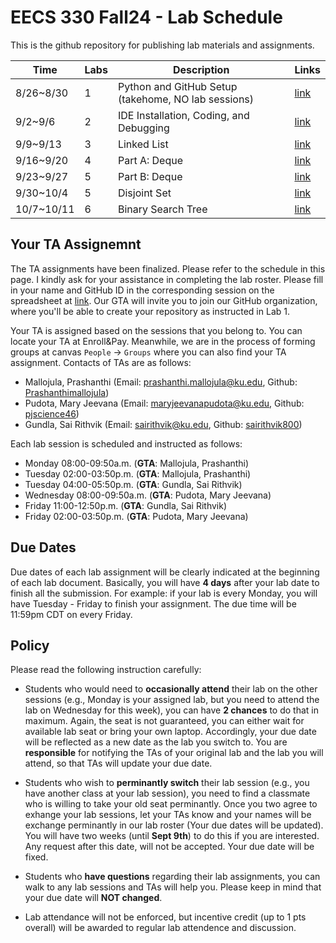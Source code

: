# EECS 330 Fall24 - Lab Schedule
This is the github repository for publishing lab materials and assignments.

| Time  |  Labs |      Description    | Links |
| ----- | ----- | ------------------- | --- |
| 8/26~8/30 | 1 | Python and GitHub Setup (takehome, NO lab sessions) | [link](https://github.com/ku-eecs330/lab-schedule/blob/main/Lab-1/Lab-1_fall24.md) |
| 9/2~9/6 | 2 | IDE Installation, Coding, and Debugging | [link](https://github.com/ku-eecs330/lab-schedule/blob/main/Lab-2/Lab-2_fall24.md) |
| 9/9~9/13 | 3 | Linked List | [link](https://github.com/ku-eecs330/lab-schedule/blob/main/Lab-3/Lab-3_fall24.md) |
| 9/16~9/20 | 4 | Part A: Deque | [link](https://github.com/ku-eecs330/lab-schedule/blob/main/Lab-4/Lab-4A_fall24.md) |
| 9/23~9/27 | 5 | Part B: Deque | [link](https://github.com/ku-eecs330/lab-schedule/blob/main/Lab-4/Lab-4B_fall24.md) |
| 9/30~10/4 | 5 | Disjoint Set | [link](https://github.com/ku-eecs330/lab-schedule/blob/main/Lab-5/Lab-5_fall24.md) |
| 10/7~10/11 | 6 | Binary Search Tree | [link](https://github.com/ku-eecs330/lab-schedule/blob/main/Lab-6/Lab-6_fall24.md) |
<!---
| 10/23~10/27 | 7 | Hash Map | [link](https://github.com/ku-eecs330/lab-schedule/blob/main/Lab-7/Lab-7_fall23.md) |
| 10/30~11/3 | 8 | Tree & Graph Traversal | [link](https://github.com/ku-eecs330/lab-schedule/blob/main/Lab-8/Lab-8_fall23.md) |
| 11/6~11/10 | 9 | Advanced Graph Algorithms | [link](https://github.com/ku-eecs330/lab-schedule/blob/main/Lab-9/Lab-9_fall23.md) |
| 11/13~11/17 | 10 | Sorting Algorithms | [link](https://github.com/ku-eecs330/lab-schedule/blob/main/Lab-10/Lab-10_fall23.md) |
| 11/27~12/1 | 11 | Advanced Sorting | [link](https://github.com/ku-eecs330/lab-schedule/blob/main/Lab-11/Lab-11_fall23.md) |
-->

<!---
## Attention
<mark>If you put the submission in the 1st week under the folder `Lab-2` due to the incorrect instruction, please kindly change the folder name to `Lab-1`.</mark>
-->

## Your TA Assignemnt
The TA assignments have been finalized. Please refer to the schedule in this page. I kindly ask for your assistance in completing the lab roster. Please fill in your name and GitHub ID in the corresponding session on the spreadsheet at [link](https://kansas-my.sharepoint.com/:x:/g/personal/z461y203_home_ku_edu/Ececqi7iUMVHo_G78EQPKKoBHWDzuRpHkNF_nVs4A3iD0w?e=OgfNLt). Our GTA will invite you to join our GitHub organization, where you'll be able to create your repository as instructed in Lab 1.

Your TA is assigned based on the sessions that you belong to. You can locate your TA at Enroll\&Pay. Meanwhile, we are in the process of forming groups at canvas `People` -> `Groups` where you can also find your TA assignment. Contacts of TAs are as follows:

- Mallojula, Prashanthi (Email: <prashanthi.mallojula@ku.edu>, Github: [Prashanthimallojula](https://github.com/Prashanthimallojula))
- Pudota, Mary Jeevana (Email: <maryjeevanapudota@ku.edu>, Github: [pjscience46](https://github.com/pjscience46))
- Gundla, Sai Rithvik (Email: <sairithvik@ku.edu>, Github: [sairithvik800](https://github.com/sairithvik800))

Each lab session is scheduled and instructed as follows:

- Monday 08:00-09:50a.m. (**GTA**: Mallojula, Prashanthi)
- Tuesday 02:00-03:50p.m. (**GTA**: Mallojula, Prashanthi)
- Tuesday 04:00-05:50p.m. (**GTA**: Gundla, Sai Rithvik)
- Wednesday 08:00-09:50a.m. (**GTA**: Pudota, Mary Jeevana)
- Friday 11:00-12:50p.m. (**GTA**: Gundla, Sai Rithvik)
- Friday 02:00-03:50p.m. (**GTA**: Pudota, Mary Jeevana)

## Due Dates
Due dates of each lab assignment will be clearly indicated at the beginning of each lab document. Basically, you will have **4 days** after your lab date to finish all the submission. For example: if your lab is every Monday, you will have Tuesday - Friday to finish your assignment. The due time will be 11:59pm CDT on every Friday.


## Policy
Please read the following instruction carefully:

- Students who would need to **occasionally attend** their lab on the other sessions (e.g., Monday is your assigned lab, but you need to attend the lab on Wednesday for this week), you can have **2 chances** to do that in maximum. Again, the seat is not guaranteed, you can either wait for available lab seat or bring your own laptop. Accordingly, your due date will be reflected as a new date as the lab you switch to. You are **responsible** for notifying the TAs of your original lab and the lab you will attend, so that TAs will update your due date.

- Students who wish to **perminantly switch** their lab session (e.g., you have another class at your lab session), you need to find a classmate who is willing to take your old seat perminantly. Once you two agree to exhange your lab sessions, let your TAs know and your names will be exchange perminantly in our lab roster (Your due dates will be updated). You will have two weeks (until **Sept 9th**) to do this if you are interested. Any request after this date, will not be accepted. Your due date will be fixed.

- Students who **have questions** regarding their lab assignments, you can walk to any lab sessions and TAs will help you. Please keep in mind that your due date will **NOT changed**. 

- Lab attendance will not be enforced, but incentive credit (up to 1 pts overall) will be awarded to regular lab attendence and discussion. 